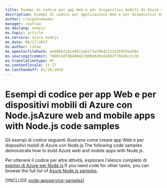 ```yaml
---
title: Esempi di codice per app Web e per dispositivi mobili di Azure con Node.js
description: Esempi di codice per applicazioni Web e per dispositivi mobili di Azure in Node.js
author: craigshoemaker
manager: routlaw
ms.devlang: nodejs
ms.topic: article
ms.service: azure-nodejs
ms.date: 06/17/2017
ms.author: cshoe
ms.openlocfilehash: ee886b216ca9521a6173af0bd272233b959ad38e
ms.sourcegitcommit: 78001187db408d21909e949c8a592f76626c2c3b
ms.translationtype: HT
ms.contentlocale: it-IT
ms.lasthandoff: 01/26/2018
---
```

# <a name="azure-web-and-mobile-apps-with-nodejs-code-samples"></a><span data-ttu-id="47f61-103">Esempi di codice per app Web e per dispositivi mobili di Azure con Node.js</span><span class="sxs-lookup"><span data-stu-id="47f61-103">Azure web and mobile apps with Node.js code samples</span></span>

<span data-ttu-id="47f61-104">Gli esempi di codice seguenti illustrano come creare app Web e per dispositivi mobili di Azure con Node.js.</span><span class="sxs-lookup"><span data-stu-id="47f61-104">The following code samples demonstrate how to build Azure web and mobile apps with Node.js.</span></span>

<span data-ttu-id="47f61-105">Per ottenere il codice per altre attività, esplorare l'elenco completo di [esempi di Azure per Node.js](https://azure.microsoft.com/resources/samples/?term=nodejs).</span><span class="sxs-lookup"><span data-stu-id="47f61-105">If you need code for other tasks, you can browse the full list of [Azure Node.js samples](https://azure.microsoft.com/resources/samples/?term=nodejs).</span></span>

[!INCLUDE [node-appservice-samples](../docs-ref-conceptual/includes/appservice-samples.md)]